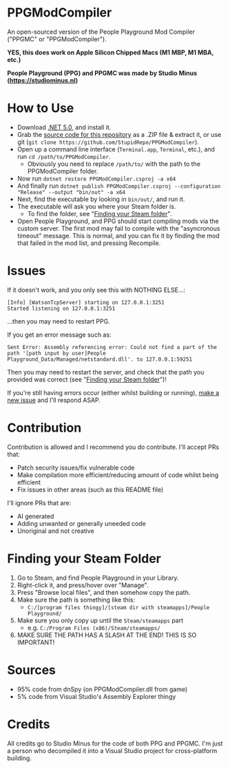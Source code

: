 # PPGModCompiler
An open-sourced version of the People Playground Mod Compiler ("PPGMC" or "PPGModCompiler").

**YES, this does work on Apple Silicon Chipped Macs (M1 MBP, M1 MBA, etc.)**

**People Playground (PPG) and PPGMC was made by Studio Minus (https://studiominus.nl)**

# How to Use
* Download [.NET 5.0][net50], and install it.
* Grab the [source code for this repository][source] as a .ZIP file & extract it, or use git (`git clone https://github.com/StupidRepo/PPGModCompiler`).
* Open up a command line interface (`Terminal.app`, `Terminal`, etc.), and run `cd /path/to/PPGModCompiler`.
    - Obviously you need to replace `/path/to/` with the path to the PPGModCompiler folder.
* Now run `dotnet restore PPGModCompiler.csproj -a x64`
* And finally run `dotnet publish PPGModCompiler.csproj --configuration "Release" --output "bin/out" -a x64`
* Next, find the executable by looking in `bin/out/`, and run it.
* The executable will ask you where your Steam folder is.
    - To find the folder, see "[Finding your Steam folder](#finding-your-steam-folder)".
* Open People Playground, and PPG should start compiling mods via the custom server. The first mod may fail to compile with the "asyncronous timeout" message. This is normal, and you can fix it by finding the mod that failed in the mod list, and pressing Recompile.

# Issues
If it doesn't work, and you only see this with NOTHING ELSE...:
```
[Info] [WatsonTcpServer] starting on 127.0.0.1:3251
Started listening on 127.0.0.1:3251
```
...then you may need to restart PPG.

If you get an error message such as:
```
Sent Error: Assembly referencing error: Could not find a part of the path '[path input by user]People Playground_Data/Managed/netstandard.dll'. to 127.0.0.1:59251
```
Then you may need to restart the server, and check that the path you provided was correct (see "[Finding your Steam folder](#finding-your-steam-folder)")!

If you're still having errors occur (either whilst building or running), [make a new issue][newi] and I'll respond ASAP.

# Contribution
Contribution is allowed and I recommend you do contribute. I'll accept PRs that:
- Patch security issues/fix vulnerable code
- Make compilation more efficient/reducing amount of code whilst being efficient
- Fix issues in other areas (such as this README file)

I'll ignore PRs that are:
- AI generated
- Adding unwanted or generally uneeded code
- Unoriginal and not creative

# Finding your Steam Folder
1. Go to Steam, and find People Playground in your Library.
2. Right-click it, and press/hover over "Manage".
3. Press "Browse local files", and then somehow copy the path.
4. Make sure the path is something like this:
    - `C:/[program files thingy]/[steam dir with steamapps]/People Playground/`
5. Make sure you only copy up until the `Steam/steamapps` part
    - e.g. `C:/Program Files (x86)/Steam/steamapps/`
6. MAKE SURE THE PATH HAS A SLASH AT THE END! THIS IS SO IMPORTANT!

# Sources
* 95% code from dnSpy (on PPGModCompiler.dll from game)
* 5% code from Visual Studio's Assembly Explorer thingy
# Credits
All credits go to Studio Minus for the code of both PPG and PPGMC.
I'm just a person who decompiled it into a Visual Studio project for cross-platform building.

[newi]: https://github.com/StupidRepo/PPGModCompiler/issues
[source]: https://github.com/StupidRepo/PPGModCompiler/archive/refs/heads/main.zip
[net50]: https://dotnet.microsoft.com/en-us/download/dotnet/5.0
[vs]: https://visualstudio.microsoft.com/downloads/